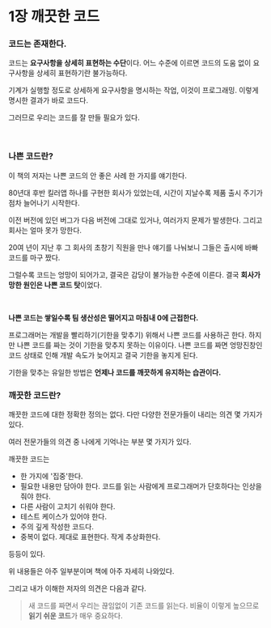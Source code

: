 1장 깨끗한 코드
===============

### 코드는 존재한다.

코드는 **요구사항을 상세히 표현하는 수단**이다. 어느 수준에 이르면 코드의 도움 없이 요구사항을 상세히 표현하기란 불가능하다.

기계가 실행할 정도로 상세하게 요구사항을 명시하는 작업, 이것이 프로그래밍. 이렇게 명시한 결과가 바로 코드다.

그러므로 우리는 코드를 잘 만들 필요가 있다.

<br>

### 나쁜 코드란?

이 책의 저자는 나쁜 코드의 안 좋은 사례 한 가지를 얘기한다.

80년대 후반 킬러앱 하나를 구현한 회사가 있었는데, 시간이 지날수록 제품 출시 주기가 점차 늘어나기 시작한다.

이전 버전에 있던 버그가 다음 버전에 그대로 있거나, 여러가지 문제가 발생한다. 그리고 회사는 얼마 못가 망한다.

20여 년이 지난 후 그 회사의 초창기 직원을 만나 얘기를 나눠보니 그들은 출시에 바빠 코드를 마구 짰다.

그럴수록 코드는 엉망이 되어가고, 결국은 감당이 불가능한 수준에 이른다. 결국 **회사가 망한 원인은 나쁜 코드 탓**이었다.

<br>

**나쁜 코드는 쌓일수록 팀 생산성은 떨어지고 마침내 0에 근접한다.**

프로그래머는 개발을 빨리하기(기한을 맞추기) 위해서 나쁜 코드를 사용하곤 한다. 하지만 나쁜 코드를 짜는 것이 기한을 맞추지 못하는 이유이다. 나쁜 코드를 짜면 엉망진창인 코드 상태로 인해 개발 속도가 늦어지고 결국 기한을 놓지게 된다.

기한을 맞추는 유일한 방법은 **언제나 코드를 깨끗하게 유지하는 습관이다.**


### 깨끗한 코드란?

깨끗한 코드에 대한 정확한 정의는 없다. 다만 다양한 전문가들이 내리는 의견 몇 가지가 있다.

여러 전문가들의 의견 중 나에게 기억나는 부분 몇 가지가 있다.

깨끗한 코드는

- 한 가지에 '집중'한다.
- 필요한 내용만 담아야 한다. 코드를 읽는 사람에게 프로그래머가 단호하다는 인상을 줘야 한다.
- 다른 사람이 고치기 쉬워야 한다.
- 테스트 케이스가 있어야 한다.
- 주의 깊게 작성한 코드다.
- 중복이 없다. 제대로 표현한다. 작게 추상화한다.

등등이 있다.

위 내용들은 아주 일부분이며 책에 아주 자세히 나와있다.

그리고 내가 이해한 저자의 의견은 다음과 같다.

> 새 코드를 짜면서 우리는 끊임없이 기존 코드를 읽는다. 비율이 이렇게 높으므로 **읽기 쉬운 코드**가 매우 중요하다.

